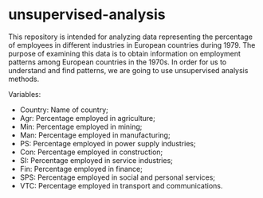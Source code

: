 # unsupervised-analysis
This repository is intended for analyzing data representing the percentage of employees in different industries in European countries during 1979. The purpose of examining this data is to obtain information on employment patterns among European countries in the 1970s. In order for us to understand and find patterns, we are going to use unsupervised analysis methods.

Variables:

- Country: Name of country;
- Agr: Percentage employed in agriculture;
- Min: Percentage employed in mining;
- Man: Percentage employed in manufacturing;
- PS: Percentage employed in power supply industries;
- Con: Percentage employed in construction;
- SI: Percentage employed in service industries;
- Fin: Percentage employed in finance;
- SPS: Percentage employed in social and personal services;
- VTC: Percentage employed in transport and communications.
